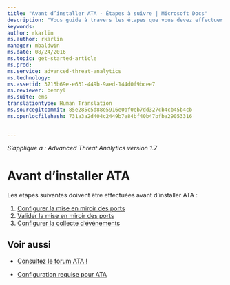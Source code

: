 ```yaml
---
title: "Avant d’installer ATA - Étapes à suivre | Microsoft Docs"
description: "Vous guide à travers les étapes que vous devez effectuer avant de déployer ATA."
keywords: 
author: rkarlin
ms.author: rkarlin
manager: mbaldwin
ms.date: 08/24/2016
ms.topic: get-started-article
ms.prod: 
ms.service: advanced-threat-analytics
ms.technology: 
ms.assetid: 3715b69e-e631-449b-9aed-144d0f9bcee7
ms.reviewer: bennyl
ms.suite: ems
translationtype: Human Translation
ms.sourcegitcommit: 85e285c5d88e5916e0bf0eb7dd327cb4cb45b4cb
ms.openlocfilehash: 731a3a2d404c2449b7e84bf40b47bfba29053316


---
```


*S’applique à : Advanced Threat Analytics version 1.7*



# <a name="before-you-install-ata"></a>Avant d’installer ATA

Les étapes suivantes doivent être effectuées avant d’installer ATA :

1. [Configurer la mise en miroir des ports](configure-port-mirroring.md)
2. [Valider la mise en miroir des ports](validate-port-mirroring.md)
3. [Configurer la collecte d’événements](configure-event-collection.md)



## <a name="see-also"></a>Voir aussi

- [Consultez le forum ATA !](https://social.technet.microsoft.com/Forums/security/home?forum=mata)

- [Configuration requise pour ATA](/advanced-threat-analytics/plan-design/ata-prerequisites)




<!--HONumber=Jan17_HO1-->


